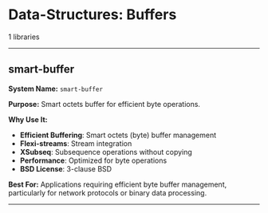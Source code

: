 # Data-Structures: Buffers

1 libraries

---

## smart-buffer

**System Name:** `smart-buffer`

**Purpose:** Smart octets buffer for efficient byte operations.

**Why Use It:**
- **Efficient Buffering**: Smart octets (byte) buffer management
- **Flexi-streams**: Stream integration
- **XSubseq**: Subsequence operations without copying
- **Performance**: Optimized for byte operations
- **BSD License**: 3-clause BSD

**Best For:** Applications requiring efficient byte buffer management, particularly for network protocols or binary data processing.

---


